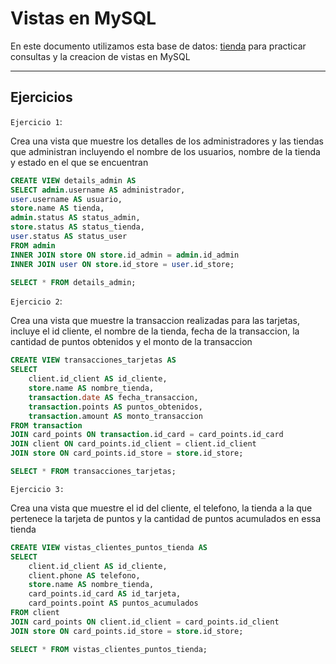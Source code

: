 # Vistas en MySQL

En este documento utilizamos esta base de datos: [tienda](tienda.sql) para practicar consultas y la creacion de vistas en MySQL

---

## Ejercicios

`Ejercicio 1`:

Crea una vista que muestre los detalles de los administradores y las tiendas que administran incluyendo el nombre de los usuarios, nombre de la tienda y estado en el que se encuentran

```sql
CREATE VIEW details_admin AS
SELECT admin.username AS administrador, 
user.username AS usuario, 
store.name AS tienda, 
admin.status AS status_admin, 
store.status AS status_tienda, 
user.status AS status_user
FROM admin 
INNER JOIN store ON store.id_admin = admin.id_admin
INNER JOIN user ON store.id_store = user.id_store;

SELECT * FROM details_admin;
```


`Ejercicio 2`:

Crea una vista que muestre la transaccion realizadas para las tarjetas, incluye el id cliente, el nombre de la tienda, fecha de la transaccion, la cantidad de puntos obtenidos y el monto de la transaccion 


```sql
CREATE VIEW transacciones_tarjetas AS
SELECT 
    client.id_client AS id_cliente,
    store.name AS nombre_tienda,
    transaction.date AS fecha_transaccion,
    transaction.points AS puntos_obtenidos,
    transaction.amount AS monto_transaccion
FROM transaction
JOIN card_points ON transaction.id_card = card_points.id_card
JOIN client ON card_points.id_client = client.id_client
JOIN store ON card_points.id_store = store.id_store;

SELECT * FROM transacciones_tarjetas; 
```

`Ejercicio 3:`

Crea una vista que muestre el id del cliente, el telefono, la tienda a la que pertenece
la tarjeta de puntos y la cantidad de puntos acumulados en essa tienda


```sql
CREATE VIEW vistas_clientes_puntos_tienda AS
SELECT 
    client.id_client AS id_cliente,
    client.phone AS telefono,
    store.name AS nombre_tienda,
    card_points.id_card AS id_tarjeta,
    card_points.point AS puntos_acumulados
FROM client
JOIN card_points ON client.id_client = card_points.id_client
JOIN store ON card_points.id_store = store.id_store;

SELECT * FROM vistas_clientes_puntos_tienda;
```